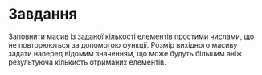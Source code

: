 # Завдання

Заповнити масив iз заданої кiлькостi елементiв простими числами, що не повторюються за допомогою функцiї. 
Розмiр вихiдного масиву задати наперед вiдомим значенням, що може будуть бiльшим анiж результуюча кiлькисть отриманих елементiв.
